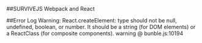 ##SURVIVEJS
Webpack and React

##Error Log
Warning: React.createElement: type should not be null, undefined, boolean, or number. It should be a string (for DOM elements) or a ReactClass (for composite components). warning @ bunble.js:10194
